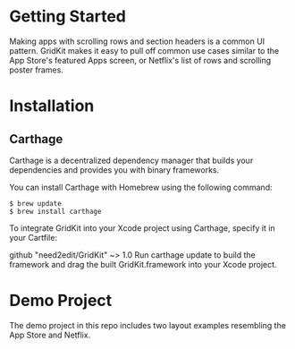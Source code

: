 # Getting Started

Making apps with scrolling rows and section headers is a common UI pattern. GridKit makes it easy to pull off common use cases similar to the App Store's featured Apps screen, or Netflix's list of rows and scrolling poster frames.

# Installation
## Carthage

Carthage is a decentralized dependency manager that builds your dependencies and provides you with binary frameworks.

You can install Carthage with Homebrew using the following command:

    $ brew update
    $ brew install carthage

To integrate GridKit into your Xcode project using Carthage, specify it in your Cartfile:

github "need2edit/GridKit" ~> 1.0
Run carthage update to build the framework and drag the built GridKit.framework into your Xcode project.

# Demo Project

The demo project in this repo includes two layout examples resembling the App Store and Netflix.
